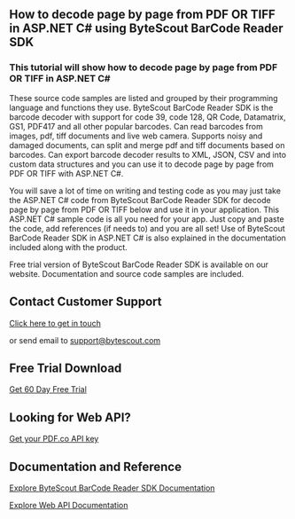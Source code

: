 ## How to decode page by page from PDF OR TIFF in ASP.NET C# using ByteScout BarCode Reader SDK

### This tutorial will show how to decode page by page from PDF OR TIFF in ASP.NET C#

These source code samples are listed and grouped by their programming language and functions they use. ByteScout BarCode Reader SDK is the barcode decoder with support for code 39, code 128, QR Code, Datamatrix, GS1, PDF417 and all other popular barcodes. Can read barcodes from images, pdf, tiff documents and live web camera. Supports noisy and damaged documents, can split and merge pdf and tiff documents based on barcodes. Can export barcode decoder results to XML, JSON, CSV and into custom data structures and you can use it to decode page by page from PDF OR TIFF with ASP.NET C#.

You will save a lot of time on writing and testing code as you may just take the ASP.NET C# code from ByteScout BarCode Reader SDK for decode page by page from PDF OR TIFF below and use it in your application. This ASP.NET C# sample code is all you need for your app. Just copy and paste the code, add references (if needs to) and you are all set! Use of ByteScout BarCode Reader SDK in ASP.NET C# is also explained in the documentation included along with the product.

Free trial version of ByteScout BarCode Reader SDK is available on our website. Documentation and source code samples are included.

## Contact Customer Support

[Click here to get in touch](https://bytescout.zendesk.com/hc/en-us/requests/new?subject=ByteScout%20BarCode%20Reader%20SDK%20Question)

or send email to [support@bytescout.com](mailto:support@bytescout.com?subject=ByteScout%20BarCode%20Reader%20SDK%20Question) 

## Free Trial Download

[Get 60 Day Free Trial](https://bytescout.com/download/web-installer?utm_source=github-readme)

## Looking for Web API? 

[Get your PDF.co API key](https://pdf.co/documentation/api?utm_source=github-readme)

## Documentation and Reference

[Explore ByteScout BarCode Reader SDK Documentation](https://bytescout.com/documentation/index.html?utm_source=github-readme)

[Explore Web API Documentation](https://pdf.co/documentation/api?utm_source=github-readme)